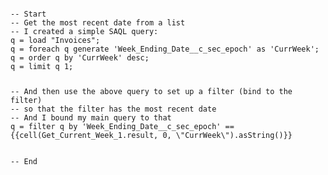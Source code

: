<p>
<pre><code>
-- Start
-- Get the most recent date from a list 
-- I created a simple SAQL query:
q = load "Invoices";
q = foreach q generate 'Week_Ending_Date__c_sec_epoch' as 'CurrWeek';
q = order q by 'CurrWeek' desc;
q = limit q 1;
<p/>
-- And then use the above query to set up a filter (bind to the filter)
-- so that the filter has the most recent date
-- And I bound my main query to that
q = filter q by 'Week_Ending_Date__c_sec_epoch' == {{cell(Get_Current_Week_1.result, 0, \"CurrWeek\").asString()}}

-- End
</code></pre>
</p>
